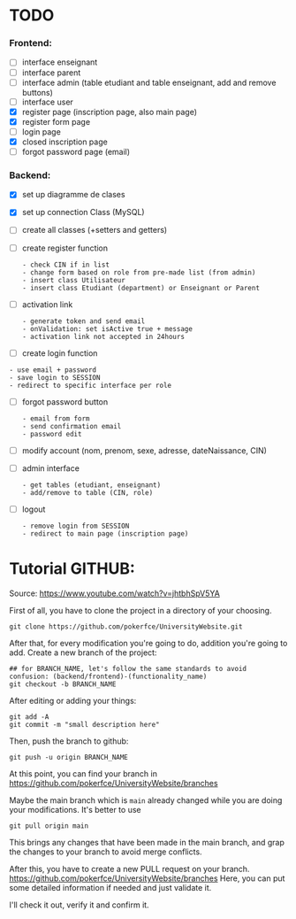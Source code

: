 
# TODO


### Frontend:
- [ ] interface enseignant
- [ ] interface parent
- [ ] interface admin (table etudiant and table enseignant, add and remove buttons)
- [ ] interface user
- [X] register page (inscription page, also main page)
- [X] register form page
- [ ] login page
- [X] closed inscription page
- [ ] forgot password page (email)

### Backend:

- [X] set up diagramme de clases
- [X] set up connection Class (MySQL)
- [ ] create all classes (+setters and getters)

- [ ] create register function 
  ```
  - check CIN if in list
  - change form based on role from pre-made list (from admin)
  - insert class Utilisateur 
  - insert class Etudiant (department) or Enseignant or Parent
  ```

- [ ] activation link
  ```
  - generate token and send email
  - onValidation: set isActive true + message
  - activation link not accepted in 24hours
  ```

- [ ]  create login function 
  ```
  - use email + password
  - save login to SESSION
  - redirect to specific interface per role
  ```

- [ ] forgot password button 
  ```
  - email from form
  - send confirmation email
  - password edit
  ```

- [ ] modify account (nom, prenom, sexe, adresse, dateNaissance, CIN) 

- [ ] admin interface
  ```
  - get tables (etudiant, enseignant)
  - add/remove to table (CIN, role)
  ```

- [ ] logout 
  ```
  - remove login from SESSION
  - redirect to main page (inscription page)
  ```


# Tutorial GITHUB:
Source: https://www.youtube.com/watch?v=jhtbhSpV5YA

First of all, you have to clone the project in a directory of your choosing.

  ```
  git clone https://github.com/pokerfce/UniversityWebsite.git
  ```

After that, for every modification you're going to do, addition you're going to add. Create a new branch of the project:
  ```
  ## for BRANCH_NAME, let's follow the same standards to avoid confusion: (backend/frontend)-(functionality_name)
  git checkout -b BRANCH_NAME 
  ```


After editing or adding your things:
  ```
  git add -A
  git commit -m "small description here"
  ```

Then, push the branch to github:
  ```
  git push -u origin BRANCH_NAME
  ```

At this point, you can find your branch in https://github.com/pokerfce/UniversityWebsite/branches

Maybe the main branch which is   ``` main ``` already changed while you are doing your modifications. It's better to use
  ```
  git pull origin main
  ```
This brings any changes that have been made in the main branch, and grap the changes to your branch to avoid merge conflicts.

After this, you have to create a new PULL request on your branch. https://github.com/pokerfce/UniversityWebsite/branches
Here, you can put some detailed information if needed and just validate it.

I'll check it out, verify it and confirm it.

